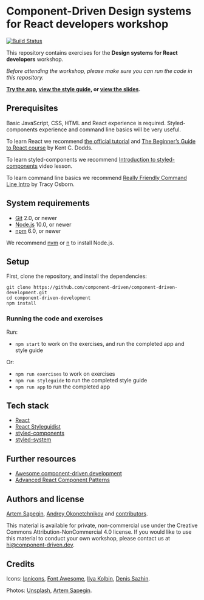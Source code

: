 # Component-Driven Design systems for React developers workshop

[![Build Status](https://travis-ci.org/component-driven/component-driven-development.svg)](https://travis-ci.org/component-driven/component-driven-development)

This repository contains exercises for the **Design systems for React developers** workshop.

_Before attending the workshop, please make sure you can run the code in this repository._

**[Try the app](https://cdds.component-driven.dev/), [view the style guide](https://cdds.component-driven.dev/styleguide/), or [view the slides](https://cdds.component-driven.dev/slides/).**

## Prerequisites

Basic JavaScript, CSS, HTML and React experience is required. Styled-components experience and command line basics will be very useful.

To learn React we recommend [the official tutorial](https://reactjs.org/tutorial/tutorial.html) and [The Beginner’s Guide to React course](https://egghead.io/courses/the-beginner-s-guide-to-react) by Kent C. Dodds.

To learn styled-components we recommend [Introduction to styled-components](https://egghead.io/lessons/react-introduction-to-styled-components) video lesson.

To learn command line basics we recommend [Really Friendly Command Line Intro](https://hellowebbooks.com/learn-command-line/) by Tracy Osborn.

## System requirements

- [Git](https://git-scm.com/) 2.0, or newer
- [Node.js](https://nodejs.org/) 10.0, or newer
- [npm](https://www.npmjs.com/) 6.0, or newer

We recommend [nvm](https://github.com/creationix/nvm) or [n](https://github.com/tj/n) to install Node.js.

## Setup

First, clone the repository, and install the dependencies:

```
git clone https://github.com/component-driven/component-driven-development.git
cd component-driven-development
npm install
```

### Running the code and exercises

Run:

- `npm start` to work on the exercises, and run the completed app and style guide

Or:

- `npm run exercises` to work on exercises
- `npm run styleguide` to run the completed style guide
- `npm run app` to run the completed app

## Tech stack

- [React](https://reactjs.org/)
- [React Styleguidist](https://react-styleguidist.js.org/)
- [styled-components](https://www.styled-components.com/)
- [styled-system](https://styled-system.com/)

## Further resources

- [Awesome component-driven development](https://github.com/component-driven/awesome-list)
- [Advanced React Component Patterns](https://egghead.io/courses/advanced-react-component-patterns)

## Authors and license

[Artem Sapegin](http://sapegin.me), [Andrey Okonetchnikov](http://okonet.ru/) and [contributors](https://github.com/component-driven/component-driven-development/graphs/contributors).

This material is available for private, non-commercial use under the Creative Commons Attribution-NonCommercial 4.0 license. If you would like to use this material to conduct your own workshop, please contact us at hi@component-driven.dev.

## Credits

Icons: [Ionicons](https://ionicons.com/), [Font Awesome](https://fontawesome.com/), [Ilya Kolbin](https://thenounproject.com/kolbin.ia/), [Denis Sazhin](https://thenounproject.com/iconka/).

Photos: [Unsplash](https://unsplash.com/), [Artem Sapegin](http://morning.photos/).
